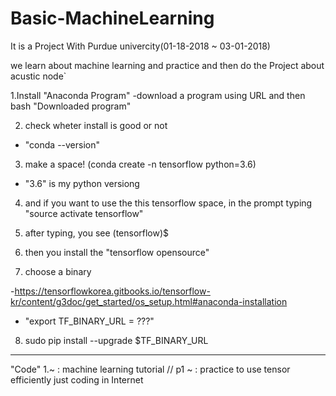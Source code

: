 # Basic-MachineLearning

It is a Project With Purdue univercity(01-18-2018 ~ 03-01-2018)

we learn about machine learning and practice
and then do the Project about acustic node`



1.Install "Anaconda Program"
-download a program using URL and then bash "Downloaded program"

2. check wheter install is good or not
- "conda --version"

3. make a space! (conda create -n tensorflow python=3.6)
- "3.6" is my python versiong 

4. and if you want to use the this tensorflow space, in the prompt typing "source activate tensorflow"

5. after typing, you see (tensorflow)$

6. then you install the "tensorflow opensource"

7.  choose a binary 

-https://tensorflowkorea.gitbooks.io/tensorflow-kr/content/g3doc/get_started/os_setup.html#anaconda-installation

- "export TF_BINARY_URL = ???"

8. sudo pip install --upgrade $TF_BINARY_URL





***********************************
"Code"
1.~ : machine learning tutorial
//
p1 ~ : practice to use tensor efficiently just coding in Internet

